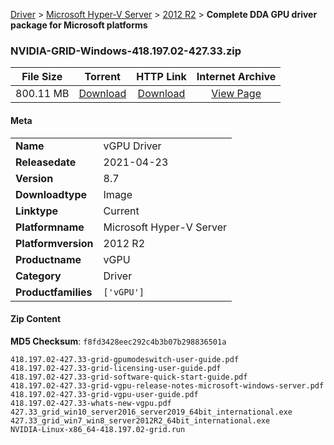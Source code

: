 
[Driver](/README.md)  >  [Microsoft Hyper-V Server](/index/Driver/Microsoft_Hyper-V_Server.md)  >  [2012 R2](/index/Driver/Microsoft_Hyper-V_Server/2012_R2.md)  >  **Complete DDA GPU driver package for Microsoft platforms**


### NVIDIA-GRID-Windows-418.197.02-427.33.zip

| **File Size** | **Torrent**  | **HTTP Link** | **Internet Archive** |
|:-------------:|:------------:|:-------------:|:--------------------:|
| 800.11 MB |  [Download](https://archive.org/download/nvgpu_NVIDIA-GRID-Windows-418.197.02-427.33.zip_mgppdvkp/nvgpu_NVIDIA-GRID-Windows-418.197.02-427.33.zip_mgppdvkp_archive.torrent)       | [Download](https://archive.org/compress/nvgpu_NVIDIA-GRID-Windows-418.197.02-427.33.zip_mgppdvkp) | [View Page](https://archive.org/details/nvgpu_NVIDIA-GRID-Windows-418.197.02-427.33.zip_mgppdvkp)       |

#### Meta

<table>
<tr><td><strong>Name</strong></td><td>vGPU Driver</td></tr>
<tr><td><strong>Releasedate</strong></td><td>2021-04-23</td></tr>
<tr><td><strong>Version</strong></td><td>8.7</td></tr>
<tr><td><strong>Downloadtype</strong></td><td>Image</td></tr>
<tr><td><strong>Linktype</strong></td><td>Current</td></tr>
<tr><td><strong>Platformname</strong></td><td>Microsoft Hyper-V Server</td></tr>
<tr><td><strong>Platformversion</strong></td><td>2012 R2</td></tr>
<tr><td><strong>Productname</strong></td><td>vGPU</td></tr>
<tr><td><strong>Category</strong></td><td>Driver</td></tr>
<tr><td><strong>Productfamilies</strong></td><td><code>['vGPU']</code></td></tr>
</table>

#### Zip Content

**MD5 Checksum**: `f8fd3428eec292c4b3b07b298836501a`

```text
418.197.02-427.33-grid-gpumodeswitch-user-guide.pdf
418.197.02-427.33-grid-licensing-user-guide.pdf
418.197.02-427.33-grid-software-quick-start-guide.pdf
418.197.02-427.33-grid-vgpu-release-notes-microsoft-windows-server.pdf
418.197.02-427.33-grid-vgpu-user-guide.pdf
418.197.02-427.33-whats-new-vgpu.pdf
427.33_grid_win10_server2016_server2019_64bit_international.exe
427.33_grid_win7_win8_server2012R2_64bit_international.exe
NVIDIA-Linux-x86_64-418.197.02-grid.run
```